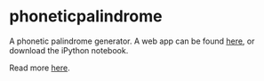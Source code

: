 # phoneticpalindrome

A phonetic palindrome generator. A web app can be found <a href="http://phoneticpalindrome.pythonanywhere.com">here</a>, or download the iPython notebook.

Read more <a href="https://medium.com/@grantcweldon/a-virtual-phonetic-palindrome-generator-8d8086c448f0">here</a>.
